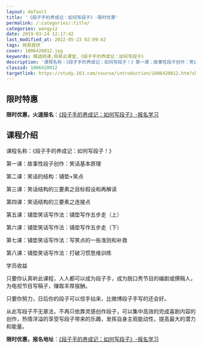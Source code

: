 ```yaml
---
layout: default
title: '《段子手的养成记：如何写段子》-限时优惠'
permalink: /:categories/:title/
categories: wangyi2
date: 2019-03-24 12:17:42
last_modified_at: 2022-05-23 02:09:42
tags: 网易提供
cover: 1006420012.jpg
keywords: 精选网课,网易云课堂,《段子手的养成记：如何写段子》
description: '课程名称：《段子手的养成记：如何写段子！》第一课：故事性段子创作：笑话基本原理第二课：笑话的结构：铺垫+笑点第三课：笑话'
classid: 1006420012
targetlink: https://study.163.com/course/introduction/1006420012.htm?share=1&shareId=1025206652&utm_campaign=share&utm_medium=iphoneShare&utm_source=&utm_u=1025206652
---
```


## 限时特惠

**限时优惠，火速报名**：[《段子手的养成记：如何写段子》-报名学习](https://study.163.com/course/introduction/1006420012.htm?share=1&shareId=1025206652&utm_campaign=share&utm_medium=iphoneShare&utm_source=&utm_u=1025206652)

## 课程介绍

课程名称：《段子手的养成记：如何写段子！》



第一课：故事性段子创作：笑话基本原理

第二课：笑话的结构：铺垫+笑点

第三课：笑话结构的三要素之目标假设和再解读

第四课：笑话结构的三要素之连接点

第五课：铺垫笑话写作法：铺垫写作五步走（上）

第六课：铺垫笑话写作法：铺垫写作五步走（下）

第七课：铺垫笑话写作法：写笑点的一些准则和补救

第八课：铺垫笑话写作法：打破习惯思维训练



学员收益



只要你认真听此课程，人人都可以成为段子手，成为脱口秀节目的编剧或撰稿人，为电视节目写稿子，赚取丰厚报酬。

只要你努力，日后你的段子可以信手拈来，比微博段子手写的还会好。

从此写段子不无章法，不再只依靠灵感创作段子，可以集中高效的完成喜剧内容的创作，热情洋溢的享受写段子带来的乐趣，发挥自身主观能动性，提高最大的潜力和能量。

**限时优惠，报名地址**：[《段子手的养成记：如何写段子》-报名学习](https://study.163.com/course/introduction/1006420012.htm?share=1&shareId=1025206652&utm_campaign=share&utm_medium=iphoneShare&utm_source=&utm_u=1025206652)


